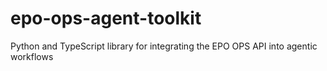 # epo-ops-agent-toolkit
Python and TypeScript library for integrating the EPO OPS API into agentic workflows
